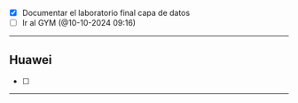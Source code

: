 - [x] Documentar el laboratorio final capa de datos
- [ ] Ir al GYM (@10-10-2024 09:16)
---
## Huawei

- [ ] 

---

